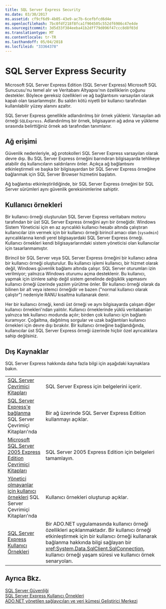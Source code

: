 ```yaml
---
title: SQL Server Express Security
ms.date: 03/30/2017
ms.assetid: cf9cf6d9-4b05-43e9-ac7b-6cefbfcd6d4e
ms.openlocfilehash: 7bc0fdf218f8fca1f904505c552df6986c47e4de
ms.sourcegitcommit: 3d5d33f384eeba41b2dff79d096f47ccc8d8f03d
ms.translationtype: MT
ms.contentlocale: tr-TR
ms.lasthandoff: 05/04/2018
ms.locfileid: "33364378"
---
```

# <a name="sql-server-express-security"></a>SQL Server Express Security
Microsoft SQL Server Express Edition (SQL Server Express) Microsoft SQL Sunucusu'nu temel alır ve Veritabanı Altyapısı'nın özelliklerin çoğunu destekler. Böylece gereksiz özellikleri ve ağ bağlantısını varsayılan olarak kapalı olan tasarlanmıştır. Bu saldırı kötü niyetli bir kullanıcı tarafından kullanılabilir yüzey alanını azaltır.  
  
 SQL Server Express genellikle adlandırılmış bir örnek yüklenir. Varsayılan adı örneği `SQLExpress`. Adlandırılmış bir örnek, bilgisayarın ağ adına ve yükleme sırasında belirttiğiniz örnek adı tarafından tanımlanır.  
  
## <a name="network-access"></a>Ağ erişimi  
 Güvenlik nedenleriyle, ağ protokolleri SQL Server Express varsayılan olarak devre dışı. Bu SQL Server Express örneğini barındıran bilgisayarda tehlikeye atabilir dış kullanıcıların saldırılarını önler. Açıkça ağ bağlantısını etkinleştirmeli ve başka bir bilgisayardan bir SQL Server Express örneğine bağlanmak için SQL Server Browser hizmetini başlatın.  
  
 Ağ bağlantısı etkinleştirildiğinde, bir SQL Server Express örneğini bir SQL Server sürümleri aynı güvenlik gereksinimlerine sahiptir.  
  
## <a name="user-instances"></a>Kullanıcı örnekleri  
 Bir kullanıcı örneği oluşturulan SQL Server Express veritabanı motoru tarafından bir üst SQL Server Express örneğini ayrı bir örneğidir. Windows Sistem Yöneticisi için en az ayrıcalıklı kullanıcı hesabı altında çalıştıran kullanıcılar izin vermek için bir kullanıcı örneği birincil amacı olan (`sysadmin`) ayrıcalıklarına kendi yerel bilgisayardaki SQL Server Express örneği. Kullanıcı örnekleri kendi bilgisayarlarındaki sistem yöneticisi olan kullanıcılar için tasarlanmamıştır.  
  
 Birincil bir SQL Server veya SQL Server Express örneğini bir kullanıcı adına bir kullanıcı örneği oluşturulur. Bu kullanıcı işlemi kullanıcı, bir hizmet olarak değil, Windows güvenlik bağlamı altında çalışır. SQL Server oturumları izin verilmiyor; yalnızca Windows oturumu açma desteklenir. Bu kullanıcı, yapmak için izinlere sahip değil sistem genelinde değişiklik yapmasını kullanıcı örneği üzerinde yazılım yürütme önler. Bir kullanıcı örneği olarak da bilinen bir alt veya istemci örneğidir ve bazen ("normal kullanıcı olarak çalıştır") nedeniyle RANU kısaltma kullanarak denir.  
  
 Her bir kullanıcı örneği, kendi üst örneği ve aynı bilgisayarda çalışan diğer kullanıcı örnekleri'ndan yalıtılır. Kullanıcı örneklerinde yüklü veritabanları yalnızca tek kullanıcı modunda açılır; birden çok kullanıcı için bağlantı kuramıyor. Çoğaltma, dağıtılmış sorgular ve uzak bağlantıları kullanıcı örnekleri için devre dışı bırakılır. Bir kullanıcı örneğine bağlandığında, kullanıcılar üst SQL Server Express örneği üzerinde hiçbir özel ayrıcalıklara sahip değilsiniz.  
  
## <a name="external-resources"></a>Dış Kaynaklar  
 SQL Server Express hakkında daha fazla bilgi için aşağıdaki kaynaklara bakın.  
  
|||  
|-|-|  
|[SQL Server Çevrimiçi Kitapları](http://msdn.microsoft.com/library/bb543165.aspx)|SQL Server Express için belgelerini içerir.|  
|[SQL Server Express'e bağlanma](http://msdn.microsoft.com/library/ms165679.aspx) SQL Server Çevrimiçi Kitapları'nda|Bir ağ üzerinde SQL Server Express Edition kullanmayı açıklar.|  
|[Microsoft SQL Server 2005 Express Edition Çevrimiçi Kitapları](http://msdn.microsoft.com/library/ms165706.aspx)|SQL Server 2005 Express Edition için belgeleri tamamlayın.|  
|[Yönetici olmayanlar için kullanıcı örnekleri](http://msdn.microsoft.com/library/ms143684.aspx) SQL Server Çevrimiçi Kitapları'nda|Kullanıcı örnekleri oluşturup açıklar.|  
|[SQL Server Express Kullanıcı Örnekleri](../../../../../docs/framework/data/adonet/sql/sql-server-express-user-instances.md)|Bir ADO.NET uygulamasında kullanıcı örneği özellikleri açıklanmaktadır. Bir kullanıcı örneği etkinleştirmek için bir kullanıcı örneği kullanarak bağlanma hakkında bilgi sağlayan bir <xref:System.Data.SqlClient.SqlConnection>, kullanıcı örneği yaşam süresi ve kullanıcı örnek senaryoları.|  
  
## <a name="see-also"></a>Ayrıca Bkz.  
 [SQL Server Güvenliği](../../../../../docs/framework/data/adonet/sql/sql-server-security.md)  
 [SQL Server Express Kullanıcı Örnekleri](../../../../../docs/framework/data/adonet/sql/sql-server-express-user-instances.md)  
 [ADO.NET yönetilen sağlayıcıları ve veri kümesi Geliştirici Merkezi](http://go.microsoft.com/fwlink/?LinkId=217917)
